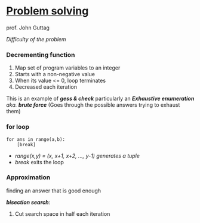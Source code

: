 # [Problem solving](https://ocw.mit.edu/courses/electrical-engineering-and-computer-science/6-00sc-introduction-to-computer-science-and-programming-spring-2011/unit-1/lecture-3-problem-solving/)
prof. John Guttag

_Difficulty of the problem_

### Decrementing function
1. Map set of program variables to an integer
2. Starts with a non-negative value
3. When its value <= 0, loop terminates
4. Decreased each iteration

This is an example of _**gess & check**_ particularly an _**Exhaustive enumeration**_ _aka. **brute force**_ (Goes through the possible answers trying to exhaust them) 

### for loop

```
for ans in range(a,b):
    [break]
```

* _range(x,y) = (x, x+1, x+2, ..., y-1) generates a tuple_
* _break_ exits the loop


### Approximation
finding an answer that is good enough

_**bisection search**_:
1. Cut search space in half each iteration


